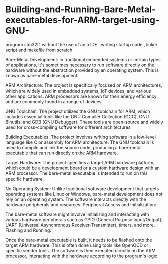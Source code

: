 # Building-and-Running-Bare-Metal-executables-for-ARM-target-using-GNU-
program stm32f1 without the use of an a IDE , writing startup code , linker script and makefile from scratch 

Bare-Metal Development:
In traditional embedded systems or certain types of applications, it's sometimes necessary to run software directly on the hardware without the abstraction provided by an operating system. This is known as bare-metal development.

ARM Architecture:
The project is specifically focused on ARM architectures, which are widely used in embedded systems, IoT devices, and various other applications. ARM processors are known for their energy efficiency and are commonly found in a range of devices.

GNU Toolchain:
The project utilizes the GNU toolchain for ARM, which includes essential tools like the GNU Compiler Collection (GCC), GNU Binutils, and GDB (GNU Debugger). These tools are open-source and widely used for cross-compiling software for different architectures.

Building Executables:
The project involves writing software in a low-level language like C or assembly for ARM architecture.
The GNU toolchain is used to compile and link the source code, producing a bare-metal executable that can run directly on the ARM hardware.

Target Hardware:
The project specifies a target ARM hardware platform, which could be a development board or a custom hardware design with an ARM processor. The bare-metal executable is intended to run on this specific hardware.

No Operating System:
Unlike traditional software development that targets operating systems like Linux or Windows, bare-metal development does not rely on an operating system. The software interacts directly with the hardware peripherals and resources.
Peripheral Access and Initialization:

The bare-metal software might involve initializing and interacting with various hardware peripherals such as GPIO (General Purpose Input/Output), UART (Universal Asynchronous Receiver-Transmitter), timers, and more.
Flashing and Running:

Once the bare-metal executable is built, it needs to be flashed onto the target ARM hardware. This is often done using tools like OpenOCD or specific vendor tools.
The software is then executed directly on the ARM processor, interacting with the hardware according to the program's logic.
